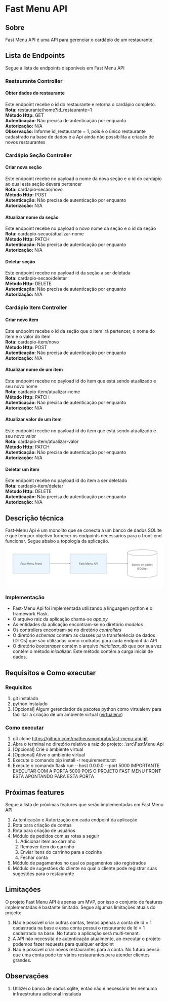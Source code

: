 # Fast Menu API

## Sobre<a name = "sobre"></a>
Fast Menu API é uma API para gerenciar o cardápio de um restaurante.

## Lista de Endpoints<a name = "endpoints"></a>
Segue a lista de endpoints disponíveis em Fast Menu API

### Restaurante Controller
#### Obter dados do restaurante
Este endpoint recebe o id do restaurante e retorna o cardápio completo.\
**Rota:** restaurante/home?id_restaurante=1\
**Método Http:** GET\
**Autenticação:** Não precisa de autenticação por enquanto\
**Autorização:** N/A\
**Observação:** Informe id_restaurante = 1, pois é o único restaurante cadastrado na base de dados e a Api ainda não possibilita a criação de novos restaurantes


### Cardápio Seção Controller
#### Criar nova seção
Este endpoint recebe no payload o nome da nova seção e o id do cardápio ao qual esta seção deverá pertencer\
**Rota:** cardapio-secao/novo\
**Método Http:** POST\
**Autenticação:** Não precisa de autenticação por enquanto\
**Autorização:** N/A

#### Atualizar nome da seção
Este endpoint recebe no payload o novo nome da seção e o id da seção\
**Rota:** cardapio-secao/atualizar-nome\
**Método Http:** PATCH\
**Autenticação:** Não precisa de autenticação por enquanto\
**Autorização:** N/A

#### Deletar seção
Este endpoint recebe no payload id da seção a ser deletada\
**Rota:** cardapio-secao/deletar\
**Método Http:** DELETE\
**Autenticação:** Não precisa de autenticação por enquanto\
**Autorização:** N/A

### Cardápio Item Controller
#### Criar novo item
Este endpoint recebe o id da seção que o item irá pertencer, o nome do item e o valor do item\
**Rota:** cardapio-item/novo\
**Método Http:** POST\
**Autenticação:** Não precisa de autenticação por enquanto\
**Autorização:** N/A

#### Atualizar nome de um item
Este endpoint recebe no payload id do item que está sendo atualizado e seu novo nome\
**Rota:** cardapio-item/atualizar-nome\
**Método Http:** PATCH\
**Autenticação:** Não precisa de autenticação por enquanto\
**Autorização:** N/A

#### Atualizar valor de um item
Este endpoint recebe no payload id do item que está sendo atualizado e seu novo valor\
**Rota:** cardapio-item/atualizar-valor\
**Método Http:** PATCH\
**Autenticação:** Não precisa de autenticação por enquanto\
**Autorização:** N/A

#### Deletar um item
Este endpoint recebe no payload id do item a ser deletado\
**Rota:** cardapio-item/deletar\
**Método Http:** DELETE\
**Autenticação:** Não precisa de autenticação por enquanto\
**Autorização:** N/A

## Descrição técnica
Fast-Menu Api é um monolito que se conecta a um banco de dados SQLite e que tem por objetivo fornecer os endpoints necessários para o front-end funcionar.
Segue abaixo a topologia da aplicação.
![Topologia da aplicação](./imagens/topologia_aplicacao.png)

### Implementação
- Fast-Menu Api foi implementada utilizando a linguagem python e o framework Flask.
- O arquivo raiz da aplicação chama-se *app.py*
- As entidades da aplicação encontram-se no diretório *modelos*
- Os controllers encontram-se no diretório *controllers*
- O diretório *schemas* contém as classes para transferência de dados (DTOs) que são utilizadas como contratos para cada endpoint da API
- O diretório *bootstraper* contém o arquivo *inicializar_db* que por sua vez contém o método *inicializar*. Este método contém a carga inicial de dados.

## Requisitos e Como executar<a name = "Como executar"></a>
### Requisitos
1. git instalado
2. python instalado
3. [Opcional] Algum gerenciador de pacotes python como virtualenv para facilitar a criação de um ambiente virtual ([virtualenv](https://virtualenv.pypa.io/en/latest/installation.html))

### Como executar
1. git clone https://github.com/matheusmughrabi/fast-menu-api.git
2. Abra o terminal no diretório relativo a raiz do projeto: .\src\FastMenu.Api
3. [Opcional] Crie o ambiente virtual
4. [Opcional] Ative o ambiente virtual
5. Execute o comando pip install -r requirements.txt
6. Execute o comando flask run --host 0.0.0.0 --port 5000 IMPORTANTE EXECUTAR COM A PORTA 5000 POIS O PROJETO FAST MENU FRONT ESTÁ APONTANDO PARA ESTA PORTA

## Próximas features
Segue a lista de próximas features que serão implementadas em Fast Menu API
1. Autenticação e Autorização em cada endpoint da aplicação
2. Rota para criação de contas
3. Rota para criação de usuários
4. Módulo de pedidos com as rotas a seguir
    1. Adicionar item ao carrinho
    2. Remover item do carrinho
    3. Enviar itens do carrinho para a cozinha
    4. Fechar conta
5. Módulo de pagamentos no qual os pagamentos são registrados
6. Módulo de sugestões do cliente no qual o cliente pode registrar suas sugestões para o restaurante

## Limitações<a name = "limitacoes"></a>
O projeto Fast Menu API é apenas um MVP, por isso o conjunto de features implementadas é bastante limitado.
Segue algumas limitações atuais do projeto:
1. Não é possível criar outras contas, temos apenas a conta de Id = 1 cadastrada na base e essa conta possui o restaurante de Id = 1 cadastrado na base. No futuro a aplicação será multi-tenant.
2. A API não necessita de autenticação atualmente, ao executar o projeto podemos fazer requests para qualquer endpoint
3. Não é possível criar novos restaurantes para a conta. No futuro penso que uma conta pode ter vários restaurantes para atender clientes grandes.

## Observações
1. Utilizei o banco de dados sqlite, então não é necessário ter nenhuma infraestrutura adicional instalada



